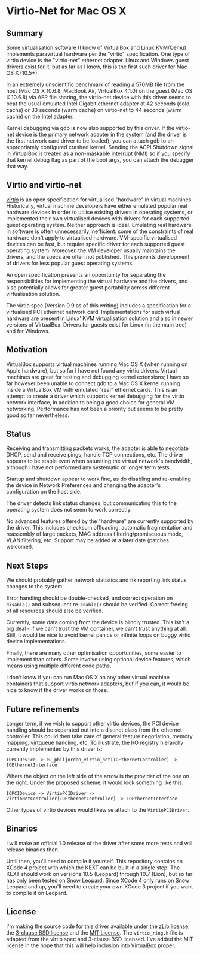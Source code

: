 # Virtio-Net for Mac OS X

## Summary

Some virtualisation software (I know of VirtualBox and Linux KVM/Qemu) implements
paravirtual hardware per the "virtio" specification. One type of virtio device
is the "virtio-net" ethernet adapter. Linux and Windows guest drivers exist for
it, but as far as I know, this is the first such driver for Mac OS X (10.5+).

In an extremely unscientific benchmark of reading a 570MB file from the host
(Mac OS X 10.6.8, MacBook Air, VirtualBox 4.1.0) on the guest (Mac OS X 10.6.8)
via AFP file sharing, the virtio-net
device with this driver seems to beat the usual emulated Intel Gigabit ethernet
adapter at 42 seconds (cold cache) or 33 seconds (warm cache) on virtio-net to
44 seconds (warm cache) on the Intel adapter.

Kernel debugging via gdb is now also supported by this driver. If the virtio-net
device is the primary network adapter in the system (and the driver is the first
network card driver to be loaded), you can attach gdb to an appropriately
configured crashed kernel. Sending the ACPI Shutdown signal in VirtualBox is
treated as a non-maskable interrupt (NMI) so if you specify that kernel debug
flag as part of the boot args, you can attach the debugger that way.

## Virtio and virtio-net

[*virtio*][virtio] is an open specification for virtualised "hardware" in
virtual machines. Historically, virtual machine developers have either emulated
popular real hardware devices in order to utilise existing drivers in operating
systems, or implemented their own virtualised devices with drivers for each
supported guest operating system. Neither approach is ideal. Emulating
real hardware in software is often unnecessarily inefficient: some of the
constraints of real hardware don't apply to virtualised hardware. VM-specific
virtualised devices can be fast, but require specific driver for each supported
guest operating system. Moreover, the VM developer usually maintains the drivers,
and the specs are often not published. This prevents development of drivers for
less popular guest operating systems.

An open specification presents an
opportunity for separating the responsibilities for implementing the virtual
hardware and the drivers, and also potentially allows for greater guest
portability across different virtualisation solution.

The virtio spec (Version 0.9 as of this writing) includes a specification for a
virtualised PCI ethernet network card. Implementations for such virtual hardware
are present in Linux' KVM virtualisation solution and also in newer versions of
VirtualBox. Drivers for guests exist for Linux (in the main tree) and for
Windows.

## Motivation

VirtualBox supports virtual machines running Mac OS X (when running
on Apple hardware), but so far I have not found any virtio drivers. Virtual machines
are great for testing and debugging kernel extensions; I have so far however been unable
to connect gdb to a Mac OS X kernel running inside a VirtualBox VM with
emulated "real" ethernet cards. This is an attempt to create a driver which
supports kernel debugging for the virtio network interface, in addition to
being a good choice for general VM networking. Performance has not been a
priority but seems to be pretty good so far nevertheless.

## Status

Receiving and transmitting packets works, the adapter is able to negotiate DHCP,
send and receive pings, handle TCP connections, etc. The driver appears to be
stable even when saturating the virtual network's bandwidth, although I have not
performed any systematic or longer term tests.

Startup and shutdown appear to work fine, as do disabling and re-enabling the
device in Network Preferences and changing the adapter's configuration on the
host side.

The driver detects link status changes, but communicating this to the operating
system does not seem to work correctly.

No advanced features offered by the "hardware" are currently supported by the
driver. This includes checksum offloading, automatic fragmentation and reassembly
of large packets, MAC address filtering/promiscuous mode, VLAN filtering, etc.
Support may be added at a later date (patches welcome!).

## Next Steps

We should probably gather network statistics and fix reporting link status
changes to the system.

Error handling should be double-checked, and correct operation on `disable()` and
subsequent re-`enable()` should be verified. Correct freeing of all resources
should also be verified.

Currently, some
data coming from the device is blindly trusted. This isn't a big deal - if
we can't trust the VM container, we can't trust anything at all. Still, it would
be nice to avoid kernel panics or infinite loops on buggy virtio device
implementations.

Finally, there are many other optimisation opportunities, some easier to
implement than others. Some involve using optional device features, which means
using multiple different code paths.

I don't know if you can run Mac OS X on any other virtual machine containers
that support virtio network adapters, buf if you can, it would be nice to know
if the driver works on those.

## Future refinements

Longer term, if we wish to support other virtio devices, the PCI device handling
should be separated out into a distinct class from the ethernet controller. This
could then take care of general feature negotiation, memory mapping, virtqueue
handling, etc. To illustrate, the I/O registry hierarchy currently implemented
by this driver is:

    IOPCIDevice -> eu_philjordan_virtio_net[IOEthernetController] -> IOEthernetInterface

Where the object on the left side of the arrow is the provider of the one on the
right. Under the proposed scheme, it would look something like this:

    IOPCIDevice -> VirtioPCIDriver -> VirtioNetController[IOEthernetController] -> IOEthernetInterface

Other types of virtio devices would likewise attach to the `VirtioPCIDriver`.

## Binaries

I will make an official 1.0 release of the driver after some more tests and will
release binaries then.

Until then, you'll need to compile it yourself. This repository contains
an XCode 4 project with which the KEXT can be built in a single step. The KEXT
should work on versions 10.5 (Leopard) through 10.7 (Lion), but so far has only
been tested on Snow Leopard. Since XCode 4 only runs on Snow Leopard and up,
you'll need to create your own XCode 3 project if you want to compile it on
Leopard.

## License

I'm making the source code for this driver available under the [zLib license][zlib],
the [3-clause BSD license][bsd3] and the [MIT License][mit]. The `virtio_ring.h`
file is adapted from the virtio spec and 3-clause BSD licensed. I've added the
MIT license in the hope that this will help inclusion into VirtualBox proper.

[virtio]: http://ozlabs.org/~rusty/virtio-spec/

[bsd3]: http://www.opensource.org/licenses/BSD-3-Clause

[zlib]: http://www.opensource.org/licenses/zLib

[mit]: http://www.opensource.org/licenses/MIT
